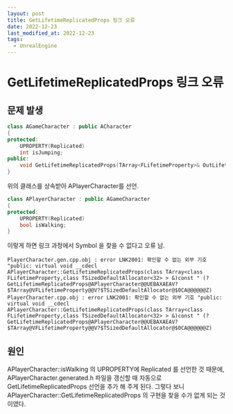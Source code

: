 ```yaml
---
layout: post
title: GetLifetimeReplicatedProps 링크 오류
date: 2022-12-23
last_modified_at: 2022-12-23
tags:
  - UnrealEngine
---
```

# GetLifetimeReplicatedProps 링크 오류

## 문제 발생

```cpp
class AGameCharacter : public ACharacter
{
protected:
    UPROPERTY(Replicated)
    int isJumping;
public:
    void GetLifetimeReplicatedProps(TArray<FLifetimeProperty>& OutLifetimeProps) const override;
}
```

위의 클래스를 상속받아 APlayerCharacter를 선언.

```cpp
class APlayerCharacter : public AGameCharacter
{
protected:
    UPROPERTY(Replicated)
    bool isWalking;
}
```

이렇게 하면 링크 과정에서 Symbol 을 찾을 수 없다고 오류 남.

```text
PlayerCharacter.gen.cpp.obj : error LNK2001: 확인할 수 없는 외부 기호 "public: virtual void __cdecl APlayerCharacter::GetLifetimeReplicatedProps(class TArray<class FLifetimeProperty,class TSizedDefaultAllocator<32> > &)const " (?GetLifetimeReplicatedProps@APlayerCharacter@@UEBAXAEAV?$TArray@VFLifetimeProperty@@V?$TSizedDefaultAllocator@$0CA@@@@@@Z)
PlayerCharacter.cpp.obj : error LNK2001: 확인할 수 없는 외부 기호 "public: virtual void __cdecl APlayerCharacter::GetLifetimeReplicatedProps(class TArray<class FLifetimeProperty,class TSizedDefaultAllocator<32> > &)const " (?GetLifetimeReplicatedProps@APlayerCharacter@@UEBAXAEAV?$TArray@VFLifetimeProperty@@V?$TSizedDefaultAllocator@$0CA@@@@@@Z)
```

## 원인

APlayerCharacter::isWalking 의 UPROPERTY에 Replicated 를 선언한 것 때문에, APlayerCharacter.generated.h 파일을 갱신할 때 자동으로 GetLifetimeReplicatedProps 선언을 추가 해 주게 된다. 그렇다 보니 APlayerCharacter::GetLifetimeReplicatedProps 의 구현을 찾을 수가 없게 되는 것 이였다.
